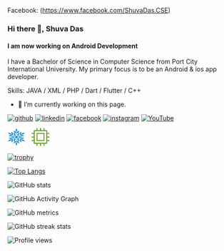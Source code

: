 Facebook: (https://www.facebook.com/ShuvaDas.CSE)

### Hi there 👋, Shuva Das
#### I am now working on Android Development


I have a Bachelor of Science in Computer Science from Port City International University. My primary focus is to be an Android & ios app developer.

Skills: JAVA / XML / PHP / Dart / Flutter / C++

- 🔭 I’m currently working on this page. 


[<img src='https://cdn.jsdelivr.net/npm/simple-icons@3.0.1/icons/github.svg' alt='github' height='40'>](https://github.com/Shuva-Das)  [<img src='https://cdn.jsdelivr.net/npm/simple-icons@3.0.1/icons/linkedin.svg' alt='linkedin' height='40'>](https://www.linkedin.com/in/https://www.linkedin.com/in/shuva-das-788969211//)  [<img src='https://cdn.jsdelivr.net/npm/simple-icons@3.0.1/icons/facebook.svg' alt='facebook' height='40'>](https://www.facebook.com/https://www.facebook.com/ShuvaDas.CSE/)  [<img src='https://cdn.jsdelivr.net/npm/simple-icons@3.0.1/icons/instagram.svg' alt='instagram' height='40'>](https://www.instagram.com/https://www.instagram.com/shuva_das.cse//)  [<img src='https://cdn.jsdelivr.net/npm/simple-icons@3.0.1/icons/youtube.svg' alt='YouTube' height='40'>](https://www.youtube.com/channel/https://www.youtube.com/channel/UCnJM9j2iFzqXangnc7ZnyCA)  

<a href='https://archiveprogram.github.com/'><img src='https://raw.githubusercontent.com/acervenky/animated-github-badges/master/assets/acbadge.gif' width='40' height='40'></a> <a href='https://docs.github.com/en/developers'><img src='https://raw.githubusercontent.com/acervenky/animated-github-badges/master/assets/devbadge.gif' width='40' height='40'></a> 

[![trophy](https://github-profile-trophy.vercel.app/?username=Shuva-Das)](https://github.com/ryo-ma/github-profile-trophy)

[![Top Langs](https://github-readme-stats.vercel.app/api/top-langs/?username=Shuva-Das)](https://github.com/anuraghazra/github-readme-stats)

![GitHub stats](https://github-readme-stats.vercel.app/api?username=Shuva-Das&show_icons=true&count_private=true)  

![GitHub Activity Graph](https://activity-graph.herokuapp.com/graph?username=Shuva-Das)  

![GitHub metrics](https://metrics.lecoq.io/Shuva-Das)  

![GitHub streak stats](https://github-readme-streak-stats.herokuapp.com/?user=Shuva-Das)  

![Profile views](https://gpvc.arturio.dev/Shuva-Das)  
